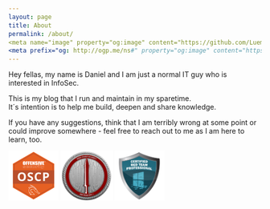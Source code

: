 ```yaml
---
layout: page
title: About
permalink: /about/
<meta name="image" property="og:image" content="https://github.com/LuemmelSec/LuemmelSec.github.io/blob/main/images/bloodhound.png">
<meta prefix="og: http://ogp.me/ns#" property="og:image" content="https://github.com/LuemmelSec/LuemmelSec.github.io/blob/main/images/bloodhound.png?raw=true" />
---
```

<head>
<meta name="image" property="og:image" content="https://avatars1.githubusercontent.com/u/58529760?s=460&v=4">
<meta prefix="og: http://ogp.me/ns#" property="og:image" content="https://avatars1.githubusercontent.com/u/58529760?s=460&v=4" />
</head>

Hey fellas, my name is Daniel and I am just a normal IT guy who is interested in InfoSec.  

This is my blog that I run and maintain in my sparetime.  
It´s intention is to help me build, deepen and share knowledge.  

If you have any suggestions, think that I am terribly wrong at some point or could improve somewhere - feel free to reach out to me as I am here to learn, too.  
     
<a href="https://www.youracclaim.com/badges/47725ad5-c23c-470b-9e0e-ed08000bcc1b"><img src="/images/OSCP.png" height="100"/></a>
<a href="https://eu.badgr.com/public/assertions/LbHY7ftfT0KCxyMcYfIa8Q"><img src="/images/CRTO.png" height="100"/></a> 
<a href="https://www.credential.net/e33b655d-0ceb-4c95-9315-f4cfbe1595f4"><img src="/images/CRTP.png" height="100"/></a> 
